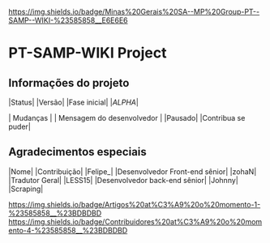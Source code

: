 https://img.shields.io/badge/Minas%20Gerais%20SA--MP%20Group-PT--SAMP--WIKI-%23585858__E6E6E6

# PT-SAMP-WIKI Project


## Informações do projeto
|Status|      |Versão|
|Fase inicial|  |*ALPHA*|


| Mudanças | | Mensagem do desenvolvedor |
|Pausado|    |Contribua se puder|

## Agradecimentos especiais
|Nome|   |Contribuição|
|Felipe_|  |Desenvolvedor Front-end sênior|
|zohaN|    |Tradutor Geral|
|LESS15|   |Desenvolvedor back-end sênior|
|Johnny|   |Scraping|

https://img.shields.io/badge/Artigos%20at%C3%A9%20o%20momento-1-%23585858__%23BDBDBD
https://img.shields.io/badge/Contribuidores%20at%C3%A9%20o%20momento-4-%23585858__%23BDBDBD
